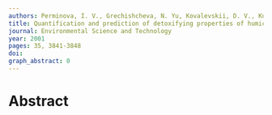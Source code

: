 ```yaml
---
authors: Perminova, I. V., Grechishcheva, N. Yu, Kovalevskii, D. V., Kudryavtsev, A. V., Matorin, D. N., Petrosyan, V. S.
title: Quantification and prediction of detoxifying properties of humic substances to polycyclic aromatic hydrocarbons related to chemical binding
journal: Environmental Science and Technology
year: 2001
pages: 35, 3841-3848
doi: 
graph_abstract: 0
---
```


# Abstract 

 